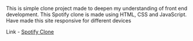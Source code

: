 This is simple clone project made to deepen my understanding of front end development. 
This Spotify clone is made using HTML, CSS and JavaScript. 
Have made this site responsive for different devices

Link - [Spotify Clone](spotifyrep.freewebhostmost.com)
